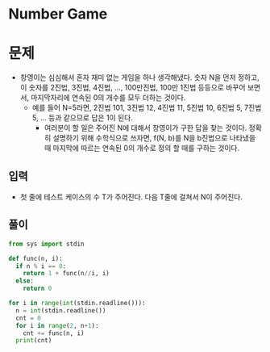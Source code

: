 # Number Game

# 문제

- 창영이는 심심해서 혼자 재미 없는 게임을 하나 생각해냈다. 숫자 N을 먼저 정하고, 이 숫자를 2진법, 3진법, 4진법, ..., 100만진법, 100만 1진법 등등으로 바꾸어 보면서, 마지막자리에 연속된 0의 개수를 모두 더하는 것이다.
  - 예를 들어 N=5라면, 2진법 101, 3진법 12, 4진법 11, 5진법 10, 6진법 5, 7진법 5, ... 등과 같으므로 답은 1이 된다. 
    - 여러분이 할 일은 주어진 N에 대해서 창영이가 구한 답을 찾는 것이다. 정확히 설명하기 위해 수학식으로 쓰자면, f(N, b)를 N을 b진법으로 나타냈을 때 마지막에 따르는 연속된 0의 개수로 정의 할 때를 구하는 것이다.

## 입력

- 첫 줄에 테스트 케이스의 수 T가 주어진다. 다음 T줄에 걸쳐서 N이 주어진다.

## 풀이

``` Python
from sys import stdin

def func(n, i):
  if n % i == 0:
    return 1 + func(n//i, i)
  else:
    return 0

for i in range(int(stdin.readline())):
  n = int(stdin.readline())
  cnt = 0
  for i in range(2, n+1):
    cnt += func(n, i)
  print(cnt)
```
 

